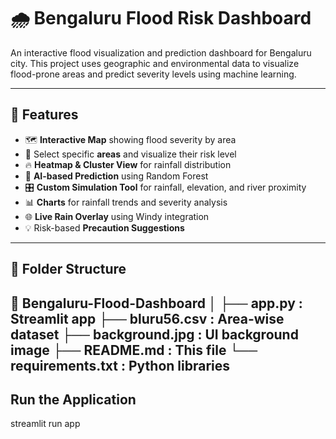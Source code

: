 # 🌧️ Bengaluru Flood Risk Dashboard

An interactive flood visualization and prediction dashboard for Bengaluru city. This project uses geographic and environmental data to visualize flood-prone areas and predict severity levels using machine learning.

---

## 🚀 Features

- 🗺️ **Interactive Map** showing flood severity by area
- 📍 Select specific **areas** and visualize their risk level
- 🔥 **Heatmap & Cluster View** for rainfall distribution
- 🧠 **AI-based Prediction** using Random Forest
- 🎛️ **Custom Simulation Tool** for rainfall, elevation, and river proximity
- 📊 **Charts** for rainfall trends and severity analysis
- 🌐 **Live Rain Overlay** using Windy integration
- 💡 Risk-based **Precaution Suggestions**

---

## 📂 Folder Structure

📁 Bengaluru-Flood-Dashboard
│
├── **app.py** : Streamlit app 
├── **bluru56.csv** : Area-wise dataset
├── **background.jpg** : UI background image
├── **README.md** : This file
└── **requirements.txt** : Python libraries
---

## Run the Application

streamlit run app
